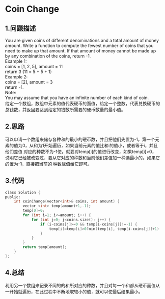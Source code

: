 Coin Change
====

1.问题描述
---

You are given coins of different denominations and a total amount of money amount. Write a function to compute the fewest number of coins that you need to make up that amount. If that amount of money cannot be made up by any combination of the coins, return -1.<br> 
Example 1:<br>
coins = [1, 2, 5], amount = 11<br>
return 3 (11 = 5 + 5 + 1) <br>
Example 2:<br>
coins = [2], amount = 3<br>
return -1. <br>
Note:<br>
You may assume that you have an infinite number of each kind of coin.<br>
给定一个数组，数组中元素的值代表硬币的面值，给定一个整数，代表兑换硬币的总钱数，并返回要达到给定的钱数所需要的硬币数量的最小值。

2.思路
---

可以申请一个数组来储存各种和的最小的硬币数，并且把他们先置为-1，第一个元素的值为0，从和为1开始遍历，如果当前元素的值比和i的值小，或者等于i，并且他们差值
对应的种数不为-1使，就要对temp[i]的值进行改变，如果temp[i]>0，说明它已经被改变过，要从它对应的种数和当前他们差值加一种选最小的，如果它的置为-1，直接把当前的
种数赋值给它即可。

3.代码
---

```c
class Solution {
public:
    int coinChange(vector<int>& coins, int amount) {
        vector <int> temp(amount+1,-1);
        temp[0]=0;
        for (int i=1; i<=amount; i++) {
            for (int j=0; j<coins.size(); j++) {
                if (i-coins[j]>=0 && temp[i-coins[j]]!=-1) {
                    temp[i]=temp[i]>0?min(temp[i], temp[i-coins[j]]+1):temp[i-coins[j]]+1;
                }
            }
        }
        return temp[amount];
    }
};
```

4.总结
----

利用另一个数组来记录不同的的和所对应的种数，并且对每一个和都从硬币面值从一开始就遍历，在此过程中不断地取较小的值，就可以使最后结果最小。
